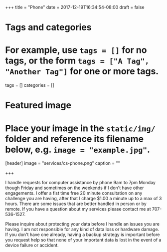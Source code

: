 +++
title = "Phone"
date = 2017-12-19T16:34:54-08:00
draft = false

# Tags and categories
# For example, use `tags = []` for no tags, or the form `tags = ["A Tag", "Another Tag"]` for one or more tags.
tags = []
categories = []

# Featured image
# Place your image in the `static/img/` folder and reference its filename below, e.g. `image = "example.jpg"`.
[header]
image = "services/cs-phone.png"
caption = ""

+++

I handle requests for computer assistance by phone 9am to 7pm Monday though Friday and sometimes on the weekends if I don't have other engagements. I offer a fist time free 20 minute consultation on any challenge you are having, after that I charge $1.00 a minute up to a max of 3 hours. There are some issues that are better handled in person or by remote. If you have a question about my services please contact me at 707-536-1527.
<!--more-->

Please inquire about protecting your data before I handle an issues you are having. I am not responsible for any kind of data loss or hardware damage.  If you don't have one already, having a backup strategy is important before you request help so that none of your important data is lost in the event of a device failure or accident.